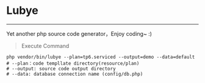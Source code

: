 # Lubye
-----
Yet another php source code generator，Enjoy coding~ :)

> Execute Command

```
php vendor/bin/lubye --plan=tp6.serviced --output=demo --data=default
# --plan：code templlate directory(resource/plan)
# --output: source code output directory
# --data: database connection name (config/db.php)
```

